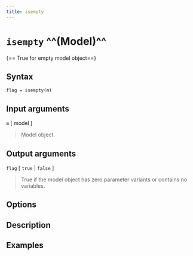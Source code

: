 ```yaml
---
title: isempty
---
```


# `isempty` ^^(Model)^^

{== True for empty model object==}


## Syntax 

    flag = isempty(m)


## Input arguments 

`m` [ model ]
> 
> Model object.
> 


## Output arguments 

`flag` [ `true` | `false` ]
> 
> True if the model object has zero
> parameter variants or contains no variables.
> 


## Options 



## Description 



## Examples

